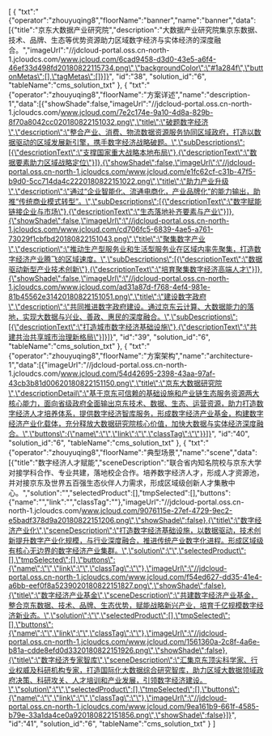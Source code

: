 [
	{
		"txt":"{\"operator\":\"zhouyuqing8\",\"floorName\":\"banner\",\"name\":\"banner\",\"data\":[{\"title\":\"京东大数据产业研究院\",\"description\":\"大数据产业研究院集京东数据、技术、品牌、生态等优势资源助力区域数字经济与实体经济的深度融合。\",\"imageUrl\":\"//jdcloud-portal.oss.cn-north-1.jcloudcs.com/www.jcloud.com/6cad9458-d3d0-43e5-a6f4-46ef33d498fd20180822115734.png\",\"backgroundColor\":\"#1a284f\",\"buttonMetas\":[],\"tagMetas\":[]}]}",
		"id":"38",
		"solution_id":"6",
		"tableName":"cms_solution_txt"
	},
	{
		"txt":"{\"operator\":\"zhouyuqing8\",\"floorName\":\"方案详述\",\"name\":\"description-1\",\"data\":[{\"showShade\":false,\"imageUrl\":\"//jdcloud-portal.oss.cn-north-1.jcloudcs.com/www.jcloud.com/7e2c174e-9a10-4d8a-829b-8f70a8042cc020180822151032.png\",\"title\":\"破题数字经济\",\"description\":\"整合产业、消费、物流数据资源服务协同区域政府，打造以数据驱动的区域发展新引擎，携手数字经济战略破题。\",\"subDescriptions\":[{\"descriptionText\":\"支撑国家重大战略本地布局\"},{\"descriptionText\":\"数据要素助力区域战略定位\"}]},{\"showShade\":false,\"imageUrl\":\"//jdcloud-portal.oss.cn-north-1.jcloudcs.com/www.jcloud.com/e1fc62cf-c31b-47f5-b9d0-5cc714da4c2220180822151022.png\",\"title\":\"助力产业升级\",\"description\":\"通过“企业智能化、流通电商化，产业品牌化”的能力输出，助推“传统商业模式转型”。\",\"subDescriptions\":[{\"descriptionText\":\"数字赋能链接企业与市场\"},{\"descriptionText\":\"生态落地补齐要素与产业\"}]},{\"showShade\":false,\"imageUrl\":\"//jdcloud-portal.oss.cn-north-1.jcloudcs.com/www.jcloud.com/cd706fc5-6839-4ae5-a761-73029f1cbfbd20180822151043.png\",\"title\":\"聚集数字产业\",\"description\":\"推动生产型服务业和生活型服务业在区域内率先聚集，打造数字经济产业腾飞的区域速度。\",\"subDescriptions\":[{\"descriptionText\":\"数据驱动新型产业技术创新\"},{\"descriptionText\":\"培育聚集数字经济高端人才\"}]},{\"showShade\":false,\"imageUrl\":\"//jdcloud-portal.oss.cn-north-1.jcloudcs.com/www.jcloud.com/ad31a87d-f768-4ef4-981e-81b45562e31420180822151051.png\",\"title\":\"建设数字政府\",\"description\":\"共同推进数字政府建设。通过京东云计算、大数据能力的落地，实现大数据与兴业、善政、惠民的深度融合。\",\"subDescriptions\":[{\"descriptionText\":\"打造城市数字经济基础设施\"},{\"descriptionText\":\"共建共治共享城市治理新格局\"}]}]}",
		"id":"39",
		"solution_id":"6",
		"tableName":"cms_solution_txt"
	},
	{
		"txt":"{\"operator\":\"zhouyuqing8\",\"floorName\":\"方案架构\",\"name\":\"architecture-1\",\"data\":[{\"imageUrl\":\"//jdcloud-portal.oss.cn-north-1.jcloudcs.com/www.jcloud.com/54d42695-2398-43aa-97af-43cb3b81d00620180822151150.png\",\"title\":\"京东大数据研究院\",\"descriptionDetail\":\"基于京东可信赖的基础设施和产业链生态服务资源两大核心能力，面向省级政府全面输出京东技术、数据、生态、运营资源，助力打造数字经济人才培养体系，提供数字经济智库服务，形成数字经济产业基金，构建数字经济产业化载体，充分释放大数据研究院核心价值，加快大数据与实体经济深度融合。\",\"buttons\":{\"name\":\"\",\"link\":\"\",\"classTag\":\"\"}}]}",
		"id":"40",
		"solution_id":"6",
		"tableName":"cms_solution_txt"
	},
	{
		"txt":"{\"operator\":\"zhouyuqing8\",\"floorName\":\"典型场景\",\"name\":\"scene\",\"data\":[{\"title\":\"数字经济人才赋能\",\"sceneDescription\":\"联合省内知名院校与京东大学对接学科合作、专业共建，落地校企合作。培养数字经济人才，形成人才资源池，并对接京东及世界五百强生态伙伴人力需求，形成区域级创新人才集散中心。\",\"solution\":\"\",\"selectedProduct\":[],\"tmpSelected\":[],\"buttons\":{\"name\":\"\",\"link\":\"\",\"classTag\":\"\"},\"imageUrl\":\"//jdcloud-portal.oss.cn-north-1.jcloudcs.com/www.jcloud.com/9076115e-27ef-4729-9ec2-e5badf378d9a20180822151206.png\",\"showShade\":false},{\"title\":\"数字经济产业化\",\"sceneDescription\":\"打造数字经济基础设施，以数据驱动，技术创新提升数字产业化规模，与行业深度融合，推进传统产业数字化进程。形成区域级有核心无边界的数字经济产业集群。\",\"solution\":\"\",\"selectedProduct\":[],\"tmpSelected\":[],\"buttons\":{\"name\":\"\",\"link\":\"\",\"classTag\":\"\"},\"imageUrl\":\"//jdcloud-portal.oss.cn-north-1.jcloudcs.com/www.jcloud.com/f54ed627-dd35-41e4-a6bb-eef0f8a5239020180822151827.png\",\"showShade\":false},{\"title\":\"数字经济产业基金\",\"sceneDescription\":\"共建数字经济产业基金，整合京东数据、技术、品牌、生态优势，赋能战略新兴产业，培育千亿规模数字经济新业态。\",\"solution\":\"\",\"selectedProduct\":[],\"tmpSelected\":[],\"buttons\":{\"name\":\"\",\"link\":\"\",\"classTag\":\"\"},\"imageUrl\":\"//jdcloud-portal.oss.cn-north-1.jcloudcs.com/www.jcloud.com/1561360a-2c8f-4a6e-b81a-cdde8efd0d3320180822151926.png\",\"showShade\":false},{\"title\":\"数字经济专家智库\",\"sceneDescription\":\"汇集京东顶尖科学家、行业权威及科研机构专家，打造国际化大数据综合研究智库，助力区域大数据领域政府决策、科研攻关、人才培训和产业发展，引领数字经济建设。\",\"solution\":\"\",\"selectedProduct\":[],\"tmpSelected\":[],\"buttons\":{\"name\":\"\",\"link\":\"\",\"classTag\":\"\"},\"imageUrl\":\"//jdcloud-portal.oss.cn-north-1.jcloudcs.com/www.jcloud.com/9ea161b9-661f-4585-b79e-33a1da4ce0a920180822151856.png\",\"showShade\":false}]}",
		"id":"41",
		"solution_id":"6",
		"tableName":"cms_solution_txt"
	}
]